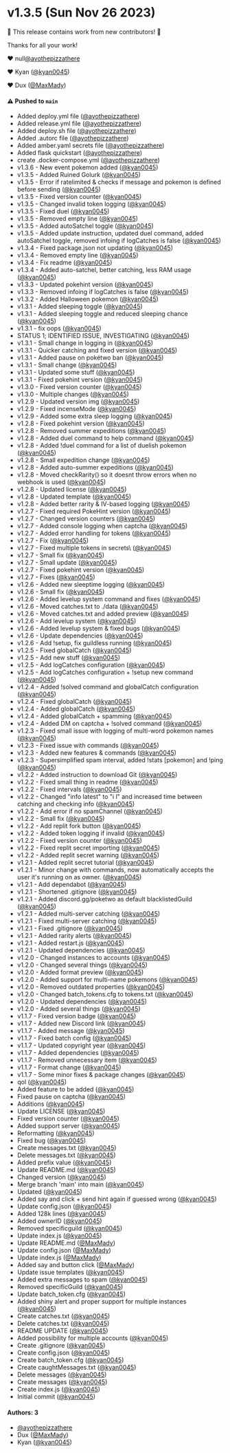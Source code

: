 # v1.3.5 (Sun Nov 26 2023)

:tada: This release contains work from new contributors! :tada:

Thanks for all your work!

:heart: null[@ayothepizzathere](https://github.com/ayothepizzathere)

:heart: Kyan ([@kyan0045](https://github.com/kyan0045))

:heart: Dux ([@MaxMady](https://github.com/MaxMady))

#### ⚠️ Pushed to `main`

- Added deploy.yml file ([@ayothepizzathere](https://github.com/ayothepizzathere))
- Added release.yml file ([@ayothepizzathere](https://github.com/ayothepizzathere))
- Added deploy.sh file ([@ayothepizzathere](https://github.com/ayothepizzathere))
- Added .autorc file ([@ayothepizzathere](https://github.com/ayothepizzathere))
- Added amber.yaml secrets file ([@ayothepizzathere](https://github.com/ayothepizzathere))
- Added flask quickstart ([@ayothepizzathere](https://github.com/ayothepizzathere))
- create .docker-compose.yml ([@ayothepizzathere](https://github.com/ayothepizzathere))
- v1.3.6 - New event pokemon added ([@kyan0045](https://github.com/kyan0045))
- v1.3.5 - Added Ruined Golurk ([@kyan0045](https://github.com/kyan0045))
- v1.3.5 - Error if ratelimited & checks if message and pokemon is defined before sending ([@kyan0045](https://github.com/kyan0045))
- v1.3.5 - Fixed version counter ([@kyan0045](https://github.com/kyan0045))
- v1.3.5 - Changed invalid token logging ([@kyan0045](https://github.com/kyan0045))
- v1.3.5 - Fixed duel ([@kyan0045](https://github.com/kyan0045))
- v1.3.5 - Removed empty line ([@kyan0045](https://github.com/kyan0045))
- v1.3.5 - Added autoSatchel toggle ([@kyan0045](https://github.com/kyan0045))
- v1.3.5 - Added update instruction, updated duel command, added autoSatchel toggle, removed infoing if logCatches is false ([@kyan0045](https://github.com/kyan0045))
- v1.3.4 - Fixed package.json not updating ([@kyan0045](https://github.com/kyan0045))
- v1.3.4 - Removed empty line ([@kyan0045](https://github.com/kyan0045))
- v1.3.4 - Fix readme ([@kyan0045](https://github.com/kyan0045))
- v1.3.4 - Added auto-satchel, better catching, less RAM usage ([@kyan0045](https://github.com/kyan0045))
- v1.3.3 - Updated pokehint version ([@kyan0045](https://github.com/kyan0045))
- v1.3.3 - Removed infoing if logCatches is false ([@kyan0045](https://github.com/kyan0045))
- v1.3.2 - Added Halloween pokemon ([@kyan0045](https://github.com/kyan0045))
- v1.3.1 - Added sleeping toggle ([@kyan0045](https://github.com/kyan0045))
- v1.3.1 - Added sleeping toggle and reduced sleeping chance ([@kyan0045](https://github.com/kyan0045))
- v1.3.1 - fix oops ([@kyan0045](https://github.com/kyan0045))
- STATUS 1; IDENTIFIED ISSUE, INVESTIGATING ([@kyan0045](https://github.com/kyan0045))
- v1.3.1 - Small change in logging in ([@kyan0045](https://github.com/kyan0045))
- v1.3.1 - Quicker catching and fixed version ([@kyan0045](https://github.com/kyan0045))
- v1.3.1 - Added pause on pokétwo ban ([@kyan0045](https://github.com/kyan0045))
- v1.3.1 - Small change ([@kyan0045](https://github.com/kyan0045))
- v1.3.1 - Updated some stuff ([@kyan0045](https://github.com/kyan0045))
- v1.3.1 - Fixed pokehint version ([@kyan0045](https://github.com/kyan0045))
- v1.3.0 - Fixed version counter ([@kyan0045](https://github.com/kyan0045))
- v1.3.0 - Multiple changes ([@kyan0045](https://github.com/kyan0045))
- v1.2.9 - Updated version img ([@kyan0045](https://github.com/kyan0045))
- v1.2.9 - Fixed incenseMode ([@kyan0045](https://github.com/kyan0045))
- v1.2.9 - Added some extra sleep logging ([@kyan0045](https://github.com/kyan0045))
- v1.2.8 - Fixed pokehint version ([@kyan0045](https://github.com/kyan0045))
- v1.2.8 - Removed summer expeditions ([@kyan0045](https://github.com/kyan0045))
- v1.2.8 - Added duel command to help command ([@kyan0045](https://github.com/kyan0045))
- v1.2.8 - Added !duel command for a list of duelish pokemon ([@kyan0045](https://github.com/kyan0045))
- v1.2.8 - Small expedition change ([@kyan0045](https://github.com/kyan0045))
- v1.2.8 - Added auto-summer expeditions ([@kyan0045](https://github.com/kyan0045))
- v1.2.8 - Moved checkRarity() so it doesnt throw errors when no webhook is used ([@kyan0045](https://github.com/kyan0045))
- v1.2.8 - Updated license ([@kyan0045](https://github.com/kyan0045))
- v1.2.8 - Updated template ([@kyan0045](https://github.com/kyan0045))
- v1.2.8 - Added better rarity & IV-based logging ([@kyan0045](https://github.com/kyan0045))
- v1.2.7 - Fixed required PokeHint version ([@kyan0045](https://github.com/kyan0045))
- v1.2.7 - Changed version counters ([@kyan0045](https://github.com/kyan0045))
- v1.2.7 - Added console logging when captcha ([@kyan0045](https://github.com/kyan0045))
- v1.2.7 - Added error handling for tokens ([@kyan0045](https://github.com/kyan0045))
- v1.2.7 - Fix ([@kyan0045](https://github.com/kyan0045))
- v1.2.7 - Fixed multiple tokens in secrets\ ([@kyan0045](https://github.com/kyan0045))
- v1.2.7 - Small fix ([@kyan0045](https://github.com/kyan0045))
- v1.2.7 - Small update ([@kyan0045](https://github.com/kyan0045))
- v1.2.7 - Fixed pokehint version ([@kyan0045](https://github.com/kyan0045))
- v1.2.7 - Fixes ([@kyan0045](https://github.com/kyan0045))
- v1.2.6 - Added new sleeptime logging ([@kyan0045](https://github.com/kyan0045))
- v1.2.6 - Small fix ([@kyan0045](https://github.com/kyan0045))
- v1.2.6 - Added levelup system command and fixes ([@kyan0045](https://github.com/kyan0045))
- v1.2.6 - Moved catches.txt to ./data ([@kyan0045](https://github.com/kyan0045))
- v1.2.6 - Moved catches.txt and added preview ([@kyan0045](https://github.com/kyan0045))
- v1.2.6 - Add levelup system ([@kyan0045](https://github.com/kyan0045))
- v1.2.6 - Added levelup system & fixed bugs ([@kyan0045](https://github.com/kyan0045))
- v1.2.6 - Update dependencies ([@kyan0045](https://github.com/kyan0045))
- v1.2.6 - Add !setup, fix guildless running ([@kyan0045](https://github.com/kyan0045))
- v1.2.5 - Fixed globalCatch ([@kyan0045](https://github.com/kyan0045))
- v1.2.5 - Add new stuff ([@kyan0045](https://github.com/kyan0045))
- v1.2.5 - Add logCatches configuration ([@kyan0045](https://github.com/kyan0045))
- v1.2.5 - Add logCatches configuration + !setup new command ([@kyan0045](https://github.com/kyan0045))
- v1.2.4 - Added !solved command and globalCatch configuration ([@kyan0045](https://github.com/kyan0045))
- v1.2.4 - Fixed globalCatch ([@kyan0045](https://github.com/kyan0045))
- v1.2.4 - Added globalCatch ([@kyan0045](https://github.com/kyan0045))
- v1.2.4 - Added globalCatch + spamming ([@kyan0045](https://github.com/kyan0045))
- v1.2.4 - Added DM on captcha + !solved command ([@kyan0045](https://github.com/kyan0045))
- v1.2.3 - Fixed small issue with logging of multi-word pokemon names ([@kyan0045](https://github.com/kyan0045))
- v1.2.3 - Fixed issue with commands ([@kyan0045](https://github.com/kyan0045))
- v1.2.3 - Added new features & commands ([@kyan0045](https://github.com/kyan0045))
- v1.2.3 - Supersimplified spam interval, added !stats [pokemon] and !ping ([@kyan0045](https://github.com/kyan0045))
- v1.2.2 - Added instruction to download Git ([@kyan0045](https://github.com/kyan0045))
- v1.2.2 - Fixed small thing in readme ([@kyan0045](https://github.com/kyan0045))
- v1.2.2 - Fixed intervals ([@kyan0045](https://github.com/kyan0045))
- v1.2.2 - Changed "info latest" to "i l" and increased time between catching and checking info ([@kyan0045](https://github.com/kyan0045))
- v1.2.2 - Add error if no spamChannel ([@kyan0045](https://github.com/kyan0045))
- v1.2.2 - Small fix ([@kyan0045](https://github.com/kyan0045))
- v1.2.2 - Add replit fork button ([@kyan0045](https://github.com/kyan0045))
- v1.2.2 - Added token logging if invalid ([@kyan0045](https://github.com/kyan0045))
- v1.2.2 - Fixed version counter ([@kyan0045](https://github.com/kyan0045))
- v1.2.2 - Fixed replit secret importing ([@kyan0045](https://github.com/kyan0045))
- v1.2.2 - Added replit secret warning ([@kyan0045](https://github.com/kyan0045))
- v1.2.1 - Added replit secret tutorial ([@kyan0045](https://github.com/kyan0045))
- v1.2.1 - Minor change with commands, now automatically accepts the user it's running on as owner. ([@kyan0045](https://github.com/kyan0045))
- v1.2.1 - Add dependabot ([@kyan0045](https://github.com/kyan0045))
- v1.2.1 - Shortened .gitignore ([@kyan0045](https://github.com/kyan0045))
- v1.2.1 - Added discord.gg/poketwo as default blacklistedGuild ([@kyan0045](https://github.com/kyan0045))
- v1.2.1 - Added multi-server catching ([@kyan0045](https://github.com/kyan0045))
- v1.2.1 - Fixed multi-server catching ([@kyan0045](https://github.com/kyan0045))
- v1.2.1 - Fixed .gitignore ([@kyan0045](https://github.com/kyan0045))
- v1.2.1 - Added rarity alerts ([@kyan0045](https://github.com/kyan0045))
- v1.2.1 - Added restart.js ([@kyan0045](https://github.com/kyan0045))
- v1.2.1 - Updated dependencies ([@kyan0045](https://github.com/kyan0045))
- v1.2.0 - Changed instances to accounts ([@kyan0045](https://github.com/kyan0045))
- v1.2.0 - Changed several things ([@kyan0045](https://github.com/kyan0045))
- v1.2.0 - Added format preview ([@kyan0045](https://github.com/kyan0045))
- v1.2.0 - Added support for multi-name pokemons ([@kyan0045](https://github.com/kyan0045))
- v1.2.0 - Removed outdated properties ([@kyan0045](https://github.com/kyan0045))
- v1.2.0 - Changed batch_tokens.cfg to tokens.txt ([@kyan0045](https://github.com/kyan0045))
- v1.2.0 - Updated dependencies ([@kyan0045](https://github.com/kyan0045))
- v1.2.0 - Added several things ([@kyan0045](https://github.com/kyan0045))
- v1.1.7 - Fixed version badge ([@kyan0045](https://github.com/kyan0045))
- v1.1.7 - Added new Discord link ([@kyan0045](https://github.com/kyan0045))
- v1.1.7 - Added message ([@kyan0045](https://github.com/kyan0045))
- v1.1.7 - Fixed batch config ([@kyan0045](https://github.com/kyan0045))
- v1.1.7 - Updated copyright year ([@kyan0045](https://github.com/kyan0045))
- v1.1.7 - Added dependencies ([@kyan0045](https://github.com/kyan0045))
- v1.1.7 - Removed unnecessary item ([@kyan0045](https://github.com/kyan0045))
- v1.1.7 - Format change ([@kyan0045](https://github.com/kyan0045))
- v1.1.7 - Some minor fixes & package changes ([@kyan0045](https://github.com/kyan0045))
- qol ([@kyan0045](https://github.com/kyan0045))
- Added feature to be added ([@kyan0045](https://github.com/kyan0045))
- Fixed pause on captcha ([@kyan0045](https://github.com/kyan0045))
- Additions ([@kyan0045](https://github.com/kyan0045))
- Update LICENSE ([@kyan0045](https://github.com/kyan0045))
- Fixed version counter ([@kyan0045](https://github.com/kyan0045))
- Added support server ([@kyan0045](https://github.com/kyan0045))
- Reformatting ([@kyan0045](https://github.com/kyan0045))
- Fixed bug ([@kyan0045](https://github.com/kyan0045))
- Create messages.txt ([@kyan0045](https://github.com/kyan0045))
- Delete messages.txt ([@kyan0045](https://github.com/kyan0045))
- Added prefix value ([@kyan0045](https://github.com/kyan0045))
- Update README.md ([@kyan0045](https://github.com/kyan0045))
- Changed version ([@kyan0045](https://github.com/kyan0045))
- Merge branch 'main' into main ([@kyan0045](https://github.com/kyan0045))
- Updated ([@kyan0045](https://github.com/kyan0045))
- Added say and click + send hint again if guessed wrong ([@kyan0045](https://github.com/kyan0045))
- Update config.json ([@kyan0045](https://github.com/kyan0045))
- Added 128k lines ([@kyan0045](https://github.com/kyan0045))
- Added ownerID ([@kyan0045](https://github.com/kyan0045))
- Removed specificguild ([@kyan0045](https://github.com/kyan0045))
- Update index.js ([@kyan0045](https://github.com/kyan0045))
- Update README.md ([@MaxMady](https://github.com/MaxMady))
- Update config.json ([@MaxMady](https://github.com/MaxMady))
- Update index.js ([@MaxMady](https://github.com/MaxMady))
- Added say and button click ([@MaxMady](https://github.com/MaxMady))
- Update issue templates ([@kyan0045](https://github.com/kyan0045))
- Added extra messages to spam ([@kyan0045](https://github.com/kyan0045))
- Removed specificGuild ([@kyan0045](https://github.com/kyan0045))
- Update batch_token.cfg ([@kyan0045](https://github.com/kyan0045))
- Added shiny alert and proper support for multiple instances ([@kyan0045](https://github.com/kyan0045))
- Create catches.txt ([@kyan0045](https://github.com/kyan0045))
- Delete catches.txt ([@kyan0045](https://github.com/kyan0045))
- README UPDATE ([@kyan0045](https://github.com/kyan0045))
- Added possibility for multiple accounts ([@kyan0045](https://github.com/kyan0045))
- Create .gitignore ([@kyan0045](https://github.com/kyan0045))
- Create config.json ([@kyan0045](https://github.com/kyan0045))
- Create batch_token.cfg ([@kyan0045](https://github.com/kyan0045))
- Create caughtMessages.txt ([@kyan0045](https://github.com/kyan0045))
- Delete messages ([@kyan0045](https://github.com/kyan0045))
- Create messages ([@kyan0045](https://github.com/kyan0045))
- Create index.js ([@kyan0045](https://github.com/kyan0045))
- Initial commit ([@kyan0045](https://github.com/kyan0045))

#### Authors: 3

- [@ayothepizzathere](https://github.com/ayothepizzathere)
- Dux ([@MaxMady](https://github.com/MaxMady))
- Kyan ([@kyan0045](https://github.com/kyan0045))
